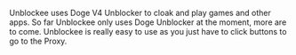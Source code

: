 Unblockee uses Doge V4 Unblocker to cloak and play games and other apps.
So far Unblockee only uses Doge Unblocker at the moment, more are to come.
Unblockee is really easy to use as you just have to click buttons to go to the Proxy.
